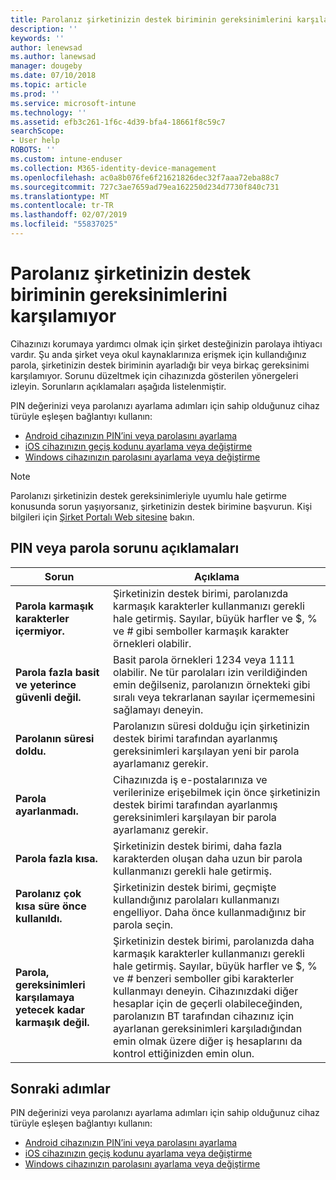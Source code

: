 ```yaml
---
title: Parolanız şirketinizin destek biriminin gereksinimlerini karşılamıyor | Microsoft Docs
description: ''
keywords: ''
author: lenewsad
ms.author: lanewsad
manager: dougeby
ms.date: 07/10/2018
ms.topic: article
ms.prod: ''
ms.service: microsoft-intune
ms.technology: ''
ms.assetid: efb3c261-1f6c-4d39-bfa4-18661f8c59c7
searchScope:
- User help
ROBOTS: ''
ms.custom: intune-enduser
ms.collection: M365-identity-device-management
ms.openlocfilehash: ac0a8b076fe6f21621826dec32f7aaa72eba88c7
ms.sourcegitcommit: 727c3ae7659ad79ea162250d234d7730f840c731
ms.translationtype: MT
ms.contentlocale: tr-TR
ms.lasthandoff: 02/07/2019
ms.locfileid: "55837025"
---
```

# <a name="your-password-does-not-meet-your-company-supports-requirements"></a>Parolanız şirketinizin destek biriminin gereksinimlerini karşılamıyor

Cihazınızı korumaya yardımcı olmak için şirket desteğinizin parolaya ihtiyacı vardır. Şu anda şirket veya okul kaynaklarınıza erişmek için kullandığınız parola, şirketinizin destek biriminin ayarladığı bir veya birkaç gereksinimi karşılamıyor. Sorunu düzeltmek için cihazınızda gösterilen yönergeleri izleyin. Sorunların açıklamaları aşağıda listelenmiştir.

PIN değerinizi veya parolanızı ayarlama adımları için sahip olduğunuz cihaz türüyle eşleşen bağlantıyı kullanın:

- [Android cihazınızın PIN’ini veya parolasını ayarlama](set-your-pin-or-password-android.md)
- [iOS cihazınızın geçiş kodunu ayarlama veya değiştirme](set-or-change-your-passcode-ios.md)
- [Windows cihazınızın parolasını ayarlama veya değiştirme](set-or-change-your-password-windows.md)

> [!NOTE]
> Parolanızı şirketinizin destek gereksinimleriyle uyumlu hale getirme konusunda sorun yaşıyorsanız, şirketinizin destek birimine başvurun. Kişi bilgileri için [Şirket Portalı Web sitesine](https://go.microsoft.com/fwlink/?linkid=2010980) bakın.

## <a name="pin-or-password-issue-descriptions"></a>PIN veya parola sorunu açıklamaları

| **Sorun** | **Açıklama** |
|-----------------------------------------------------|------------------------------------------------------------------------------------------------------------------------------------------------------------------------------------------------------------------------------------------------------------------------------------------------------------------------------------------------------------|
| **Parola karmaşık karakterler içermiyor.** | Şirketinizin destek birimi, parolanızda karmaşık karakterler kullanmanızı gerekli hale getirmiş. Sayılar, büyük harfler ve $, % ve # gibi semboller karmaşık karakter örnekleri olabilir. |
| **Parola fazla basit ve yeterince güvenli değil.** | Basit parola örnekleri 1234 veya 1111 olabilir. Ne tür parolaları izin verildiğinden emin değilseniz, parolanızın örnekteki gibi sıralı veya tekrarlanan sayılar içermemesini sağlamayı deneyin. |
| **Parolanın süresi doldu.** | Parolanızın süresi dolduğu için şirketinizin destek birimi tarafından ayarlanmış gereksinimleri karşılayan yeni bir parola ayarlamanız gerekir. |
| **Parola ayarlanmadı.** | Cihazınızda iş e-postalarınıza ve verilerinize erişebilmek için önce şirketinizin destek birimi tarafından ayarlanmış gereksinimleri karşılayan bir parola ayarlamanız gerekir. |
| **Parola fazla kısa.** | Şirketinizin destek birimi, daha fazla karakterden oluşan daha uzun bir parola kullanmanızı gerekli hale getirmiş. |
| **Parolanız çok kısa süre önce kullanıldı.** | Şirketinizin destek birimi, geçmişte kullandığınız parolaları kullanmanızı engelliyor. Daha önce kullanmadığınız bir parola seçin. |
| **Parola, gereksinimleri karşılamaya yetecek kadar karmaşık değil.** | Şirketinizin destek birimi, parolanızda daha karmaşık karakterler kullanmanızı gerekli hale getirmiş. Sayılar, büyük harfler ve $, % ve # benzeri semboller gibi karakterler kullanmayı deneyin. Cihazınızdaki diğer hesaplar için de geçerli olabileceğinden, parolanızın BT tarafından cihazınız için ayarlanan gereksinimleri karşıladığından emin olmak üzere diğer iş hesaplarını da kontrol ettiğinizden emin olun. |

## <a name="next-steps"></a>Sonraki adımlar

PIN değerinizi veya parolanızı ayarlama adımları için sahip olduğunuz cihaz türüyle eşleşen bağlantıyı kullanın:

- [Android cihazınızın PIN’ini veya parolasını ayarlama](set-your-pin-or-password-android.md)
- [iOS cihazınızın geçiş kodunu ayarlama veya değiştirme](set-or-change-your-passcode-ios.md)
- [Windows cihazınızın parolasını ayarlama veya değiştirme](set-or-change-your-password-windows.md)
